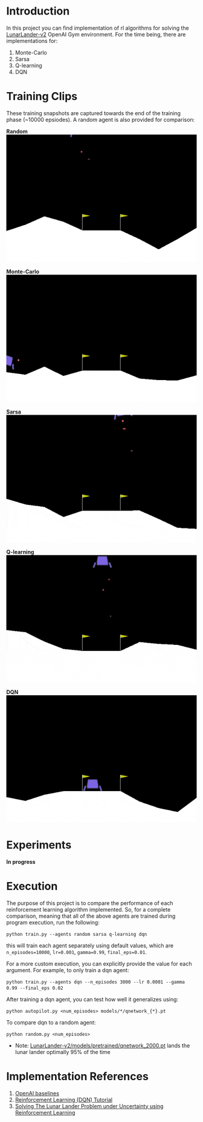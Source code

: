 # Introduction  
In this project you can find implementation of rl algorithms for solving the [LunarLander-v2](https://gym.openai.com/envs/LunarLander-v2/) OpenAI Gym
environment. For the time being, there are implementations for:  
1. Monte-Carlo 
2. Sarsa
3. Q-learning
4. DQN

# Training Clips
These training snapshots are captured towards the end of the training phase (~10000 epsiodes). A random agent is also
provided for comparison:  

**Random**  
![random](data/random.gif)

**Monte-Carlo**  
![monte-carlo](data/monte_carlo.gif)  


**Sarsa**  
![sarsa](data/sarsa.gif)  


**Q-learning**  
![q-learning](data/qlearning.gif)


**DQN**  
![dqn](data/dqn.gif)


# Experiments
**In progress**


# Execution
The purpose of this project is to compare the performance of each
reinforcement learning algorithm implemented. So, for a complete comparison,
meaning that all of the above agents are trained during program execution, run the
following:

```
python train.py --agents random sarsa q-learning dqn
```
this will train each agent separately using default values, which are
`n_episodes=10000`, `lr=0.001`, `gamma=0.99`, `final_eps=0.01`.  

For a more custom execution, you can explicitly provide the value for each
argument. For example, to only train a dqn agent:

```
python train.py --agents dqn --n_episodes 3000 --lr 0.0001 --gamma 0.99 --final_eps 0.02
```

After training a dqn agent, you can test how well it generalizes using:
```
python autopilot.py <num_episodes> models/*/qnetwork_{*}.pt
```  
To compare dqn to a random agent:
```
python random.py <num_episodes>
```
- Note: [LunarLander-v2/models/pretrained/qnetwork_2000.pt](models/pretrained/qnetwork_2000.pt) lands the lunar lander optimally 95% of the time


# Implementation References  
1. [OpenAI baselines](https://github.com/openai/baselines)
2. [Reinforcement Learning (DQN) Tutorial](https://pytorch.org/tutorials/intermediate/reinforcement_q_learning.html)
3. [Solving The Lunar Lander Problem under Uncertainty using Reinforcement Learning](https://arxiv.org/abs/2011.11850)
